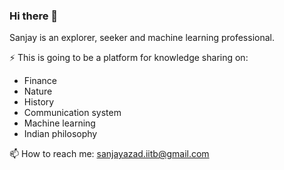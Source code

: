 ### Hi there 👋

Sanjay is an explorer, seeker and machine learning professional.
 
⚡ This is going to be a platform for knowledge sharing on: 

  - Finance
  - Nature
  - History
  - Communication system
  - Machine learning
  - Indian philosophy
  
📫 How to reach me: sanjayazad.iitb@gmail.com